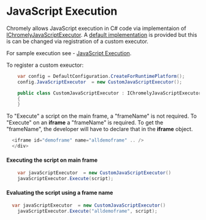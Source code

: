 
# JavaScript Execution

Chromely allows JavaScript execution in C# code via implementaion of [IChromelyJavaScriptExecutor](https://github.com/chromelyapps/Chromely/blob/master/src/Chromely.Core/IChromelyJavaScriptExecutor.cs). A [default implementation]() is provided but this is can be changed via registration of a custom executor.

For sample execution see - [JavaScript Execution](https://github.com/chromelyapps/demo-projects/blob/cbb0eb2e930285d28813bbb3e60cc110de68ea0a/regular-chromely/CrossPlatDemo/Controllers/ExecuteJavaScriptDemoController.cs#L57).

To register a custom exeuctor:

````csharp
    var config = DefaultConfiguration.CreateForRuntimePlatform();
    config.JavaScriptExecutor  = new CustomJavaScriptExecutor();

    public class CustomJavaScriptExecutor : IChromelyJavaScriptExecutor
    {
    }

````
To "Execute" a script on the main frame, a "frameName" is not required. To "Execute" on an **iframe** a "frameName" is required. To get the "frameName", the developer will have to declare that in the  **iframe** object.

````javascript
  <iframe id="demoframe" name="alldemoframe" .. />
  </div>
````
#### Executing the script on main frame
````csharp
    var javaScriptExecutor  = new CustomJavaScriptExecutor()
    javaScriptExecutor.Execute(script);
````
#### Evaluating the script using a frame name
````csharp
  var javaScriptExecutor  = new CustomJavaScriptExecutor()
    javaScriptExecutor.Execute("alldemoframe", script);
````

